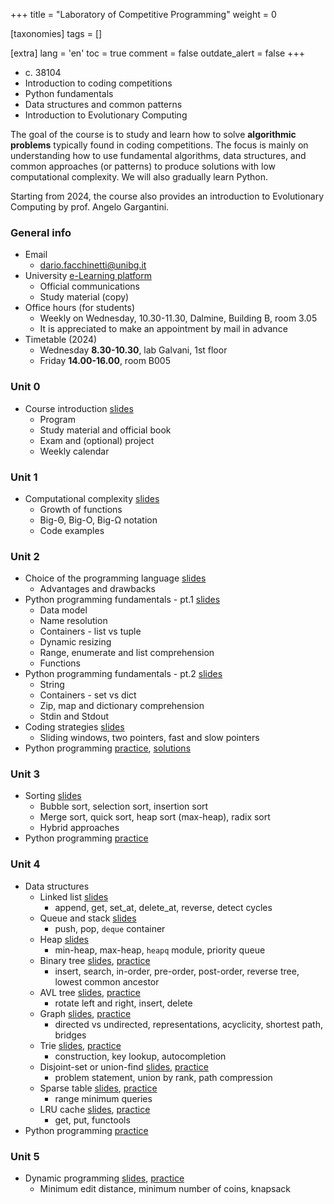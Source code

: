 +++
title = "Laboratory of Competitive Programming"
weight = 0

[taxonomies]
tags = []

[extra]
lang = 'en'
toc = true
comment = false
outdate_alert = false
+++

- c. 38104
- Introduction to coding competitions
- Python fundamentals
- Data structures and common patterns
- Introduction to Evolutionary Computing

<!-- more -->

The goal of the course is to study and learn how to solve
**algorithmic problems** typically found in coding competitions. The
focus is mainly on understanding how to use fundamental algorithms,
data structures, and common approaches (or patterns) to produce
solutions with low computational complexity. We will also gradually
learn Python.

Starting from 2024, the course also provides an introduction to
Evolutionary Computing by prof. Angelo Gargantini.

### General info

- Email
  + <dario.facchinetti@unibg.it>
- University [e-Learning platform](https://elearning15.unibg.it/course/view.php?id=5110)
  + Official communications
  + Study material (copy)
- Office hours (for students)
  + Weekly on Wednesday, 10.30-11.30, Dalmine, Building B, room 3.05
  + It is appreciated to make an appointment by mail in advance
- Timetable (2024)
  + Wednesday **8.30-10.30**, lab Galvani, 1st floor
  + Friday **14.00-16.00**, room B005

### Unit 0

* Course introduction [slides](https://drive.google.com/file/d/1WHljX2AuZWjJmFZoQzXwqVVKd0eI2P_I/view?usp=sharing)
  * Program
  * Study material and official book
  * Exam and (optional) project
  * Weekly calendar
  
### Unit 1

* Computational complexity [slides](https://drive.google.com/file/d/1fodxUC6mQm9MPXPnE0qR7pJ1KhG41dc_/view?usp=sharing)
  * Growth of functions
  * Big-Θ, Big-O, Big-Ω notation
  * Code examples
  
### Unit 2

* Choice of the programming language [slides](https://drive.google.com/file/d/1_x-LnkFZGWg51sQ4T8rTInQhwJHcoh4E/view?usp=sharing) 
  * Advantages and drawbacks
* Python programming fundamentals - pt.1 [slides](https://drive.google.com/file/d/1SKPpGVMWIKktkU0MACaLxEGF1tfTBQsA/view?usp=sharing)
  * Data model
  * Name resolution 
  * Containers - list vs tuple
  * Dynamic resizing
  * Range, enumerate and list comprehension
  * Functions
* Python programming fundamentals - pt.2 [slides](https://drive.google.com/file/d/16Vw6arOF7znXr2DgGx7VFV1RDfF3qwAA/view?usp=sharing)
  * String
  * Containers - set vs dict
  * Zip, map and dictionary comprehension
  * Stdin and Stdout
* Coding strategies [slides](https://drive.google.com/file/d/1K95Itjt_b55Jc_x6EOh3-p_6gUnzYF60/view?usp=sharing)
  * Sliding windows, two pointers, fast and slow pointers
* Python programming [practice](https://drive.google.com/drive/folders/1u8lPGbGHYjfVb5tDTIm1iC820Ns9Pqut?usp=sharing), [solutions](https://drive.google.com/drive/folders/1ukGkrfvFmWXWPCbPbtTYOZvl9F_JLIBV?usp=sharing) 
  
### Unit 3

* Sorting [slides](https://drive.google.com/file/d/16KMasNk5odPOGJ1frZVRrdN6C96DLQMX/view?usp=sharing)
  * Bubble sort, selection sort, insertion sort
  * Merge sort, quick sort, heap sort (max-heap), radix sort
  * Hybrid approaches
* Python programming [practice](https://drive.google.com/drive/folders/1YaVMz9xfYXcSUhmedf41v2QhA22sqE1-?usp=sharing)
  
### Unit 4

* Data structures
  * Linked list [slides](https://drive.google.com/file/d/1GGdKHxJY_rTgyq_mUyF7zz7ywtTrOiH_/view?usp=sharing)
    * append, get, set\_at, delete\_at, reverse, detect cycles
  * Queue and stack [slides](https://drive.google.com/file/d/1Qpj50yQoM3BWuO9M1SEbNb7N5-VSQ-G9/view?usp=sharing)
    * push, pop, `deque` container
  * Heap [slides](https://drive.google.com/file/d/1MHCTQ3YDGJmBXXN3SV_ekM7HRIGx_Lyy/view?usp=sharing)
    * min-heap, max-heap, `heapq` module, priority queue
  * Binary tree [slides](https://drive.google.com/file/d/1z2fU9hMqdmiysVbm6USfa49ymFqQmWEH/view?usp=share_link), [practice](https://drive.google.com/file/d/1N_MifwYhhuHaP9UJX8xSW7KsipulrnFP/view?usp=share_link)
    * insert, search, in-order, pre-order, post-order, reverse tree, lowest common ancestor
  * AVL tree [slides](https://drive.google.com/file/d/1dsHpqaw-2yx1p6q8Bf5CkxJmrkHy7kFz/view?usp=share_link), [practice](https://drive.google.com/file/d/1xbx69HDDQCPfxMn-liAhTepW7is0qNMH/view?usp=share_link)
    * rotate left and right, insert, delete
  * Graph [slides](https://drive.google.com/file/d/18j9eBGJc_iEMhIb7-6fwFW0kmoBNJvgE/view?usp=share_link), [practice](https://drive.google.com/file/d/1JrAcKQZfu9QbyeKromejhfqsK5NfKh8f/view?usp=share_link)
    * directed vs undirected, representations, acyclicity, shortest path, bridges 
  * Trie [slides](https://drive.google.com/file/d/1bmnaDSyNbAkkPe09DanvWe2Eo4dIIqbp/view?usp=share_link), [practice](https://drive.google.com/file/d/1gkPvsycHbDYk_mTsEJJC2JVMtRiFlfz2/view?usp=share_link)
    * construction, key lookup, autocompletion
  * Disjoint-set or union-find [slides](https://drive.google.com/file/d/1yUYElPgySFq97MdxJjm2ZSSHWLwLZ6Yg/view?usp=share_link), [practice](https://drive.google.com/file/d/12lghSfNKFvde7X1lqmq7tvOnHkLjgHUE/view?usp=share_link)
    * problem statement, union by rank, path compression
  * Sparse table [slides](https://drive.google.com/file/d/1C1z4E2AXC9m-ipoRHfX8kr-oLOS7ZiuC/view?usp=share_link), [practice](https://drive.google.com/file/d/11AwfyK5RnUk0QgKEeWrDagRH2VfE3dtI/view?usp=share_link)
    * range minimum queries
  * LRU cache [slides](https://drive.google.com/file/d/1k1nP_ieMU1hDeVHiE8HWdqlQOLMJ9LYl/view?usp=share_link), [practice](https://drive.google.com/file/d/1Lcit1umH2EeZKUm_bZbqpuYo9Mldzdbi/view?usp=share_link)
    * get, put, functools
* Python programming [practice](https://drive.google.com/drive/folders/1b37jfsOxeAYJ_twwnrW7rMrYcn7KxxSf?usp=sharing)	
	
### Unit 5

* Dynamic programming [slides](https://drive.google.com/file/d/193yQy7xrWGEMnrfHqHXDavwtqE32THWv/view?usp=share_link), [practice](https://drive.google.com/file/d/12ZkJxeQ8EiqrS4v0SmGSBPpGBntfIGs-/view?usp=share_link)
  * Minimum edit distance, minimum number of coins, knapsack
